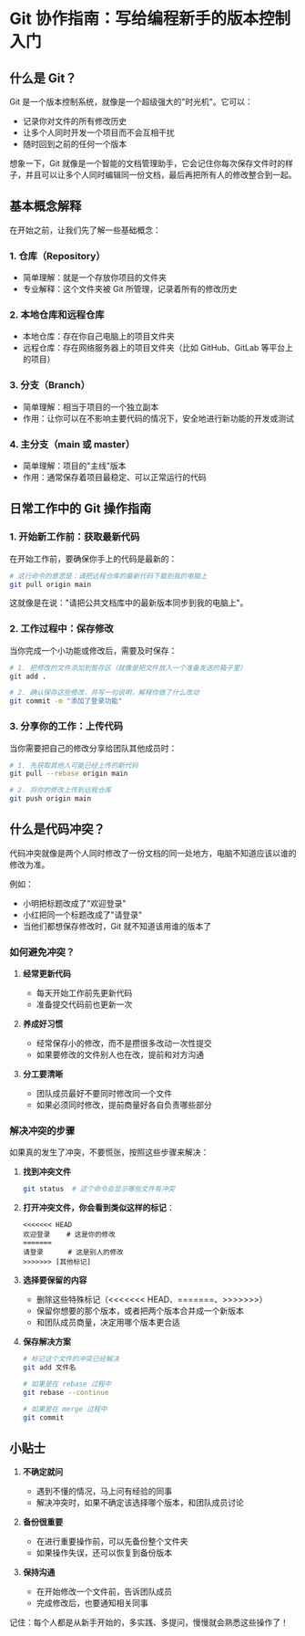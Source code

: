 # Git 协作指南：写给编程新手的版本控制入门

## 什么是 Git？

Git 是一个版本控制系统，就像是一个超级强大的"时光机"。它可以：
- 记录你对文件的所有修改历史
- 让多个人同时开发一个项目而不会互相干扰
- 随时回到之前的任何一个版本

想象一下，Git 就像是一个智能的文档管理助手，它会记住你每次保存文件时的样子，并且可以让多个人同时编辑同一份文档，最后再把所有人的修改整合到一起。

## 基本概念解释

在开始之前，让我们先了解一些基础概念：

### 1. 仓库（Repository）
- 简单理解：就是一个存放你项目的文件夹
- 专业解释：这个文件夹被 Git 所管理，记录着所有的修改历史

### 2. 本地仓库和远程仓库
- 本地仓库：存在你自己电脑上的项目文件夹
- 远程仓库：存在网络服务器上的项目文件夹（比如 GitHub、GitLab 等平台上的项目）

### 3. 分支（Branch）
- 简单理解：相当于项目的一个独立副本
- 作用：让你可以在不影响主要代码的情况下，安全地进行新功能的开发或测试

### 4. 主分支（main 或 master）
- 简单理解：项目的"主线"版本
- 作用：通常保存着项目最稳定、可以正常运行的代码

## 日常工作中的 Git 操作指南

### 1. 开始新工作前：获取最新代码

在开始工作前，要确保你手上的代码是最新的：

```bash
# 这行命令的意思是：请把远程仓库的最新代码下载到我的电脑上
git pull origin main
```

这就像是在说："请把公共文档库中的最新版本同步到我的电脑上"。

### 2. 工作过程中：保存修改

当你完成一个小功能或修改后，需要及时保存：

```bash
# 1. 把修改的文件添加到暂存区（就像是把文件放入一个准备发送的箱子里）
git add .

# 2. 确认保存这些修改，并写一句说明，解释你做了什么改动
git commit -m "添加了登录功能"
```

### 3. 分享你的工作：上传代码

当你需要把自己的修改分享给团队其他成员时：

```bash
# 1. 先获取其他人可能已经上传的新代码
git pull --rebase origin main

# 2. 将你的修改上传到远程仓库
git push origin main
```

## 什么是代码冲突？

代码冲突就像是两个人同时修改了一份文档的同一处地方，电脑不知道应该以谁的修改为准。

例如：
- 小明把标题改成了"欢迎登录"
- 小红把同一个标题改成了"请登录"
- 当他们都想保存修改时，Git 就不知道该用谁的版本了

### 如何避免冲突？

1. **经常更新代码**
   - 每天开始工作前先更新代码
   - 准备提交代码前也更新一次

2. **养成好习惯**
   - 经常保存小的修改，而不是攒很多改动一次性提交
   - 如果要修改的文件别人也在改，提前和对方沟通

3. **分工要清晰**
   - 团队成员最好不要同时修改同一个文件
   - 如果必须同时修改，提前商量好各自负责哪些部分

### 解决冲突的步骤

如果真的发生了冲突，不要慌张，按照这些步骤来解决：

1. **找到冲突文件**
   ```bash
   git status  # 这个命令会显示哪些文件有冲突
   ```

2. **打开冲突文件，你会看到类似这样的标记**：
   ```
   <<<<<<< HEAD
   欢迎登录    # 这是你的修改
   =======
   请登录      # 这是别人的修改
   >>>>>>> [其他标记]
   ```

3. **选择要保留的内容**
   - 删除这些特殊标记（<<<<<<< HEAD、=======、>>>>>>>）
   - 保留你想要的那个版本，或者把两个版本合并成一个新版本
   - 和团队成员商量，决定用哪个版本更合适

4. **保存解决方案**
   ```bash
   # 标记这个文件的冲突已经解决
   git add 文件名

   # 如果是在 rebase 过程中
   git rebase --continue

   # 如果是在 merge 过程中
   git commit
   ```

## 小贴士

1. **不确定就问**
   - 遇到不懂的情况，马上问有经验的同事
   - 解决冲突时，如果不确定该选择哪个版本，和团队成员讨论

2. **备份很重要**
   - 在进行重要操作前，可以先备份整个文件夹
   - 如果操作失误，还可以恢复到备份版本

3. **保持沟通**
   - 在开始修改一个文件前，告诉团队成员
   - 完成修改后，也要通知相关同事

记住：每个人都是从新手开始的，多实践、多提问，慢慢就会熟悉这些操作了！